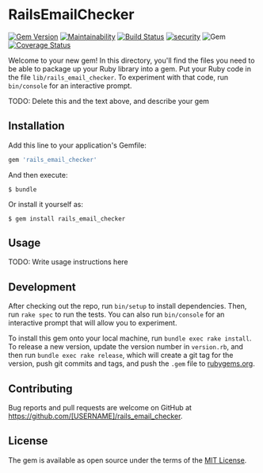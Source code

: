 # RailsEmailChecker

[![Gem Version](https://badge.fury.io/rb/rails_email_checker.svg)](https://badge.fury.io/rb/redis_web_manager)
[![Maintainability](https://api.codeclimate.com/v1/badges/eecf90541668432d4d41/maintainability)](https://codeclimate.com/github/OpenGems/rails_email_checker/maintainability)
[![Build Status](https://travis-ci.org/OpenGems/rails_email_checker.svg?branch=master)](https://travis-ci.org/OpenGems/redis_web_manager)
[![security](https://hakiri.io/github/OpenGems/rails_email_checker/master.svg)](https://hakiri.io/github/OpenGems/redis_web_manager/master)
![Gem](https://img.shields.io/gem/dt/rails_email_checker)
[![Coverage Status](https://coveralls.io/repos/github/OpenGems/rails_email_checker/badge.svg?branch=master)](https://coveralls.io/github/OpenGems/redis_web_manager?branch=master)


Welcome to your new gem! In this directory, you'll find the files you need to be able to package up your Ruby library into a gem. Put your Ruby code in the file `lib/rails_email_checker`. To experiment with that code, run `bin/console` for an interactive prompt.

TODO: Delete this and the text above, and describe your gem

## Installation

Add this line to your application's Gemfile:

```ruby
gem 'rails_email_checker'
```

And then execute:

    $ bundle

Or install it yourself as:

    $ gem install rails_email_checker

## Usage

TODO: Write usage instructions here

## Development

After checking out the repo, run `bin/setup` to install dependencies. Then, run `rake spec` to run the tests. You can also run `bin/console` for an interactive prompt that will allow you to experiment.

To install this gem onto your local machine, run `bundle exec rake install`. To release a new version, update the version number in `version.rb`, and then run `bundle exec rake release`, which will create a git tag for the version, push git commits and tags, and push the `.gem` file to [rubygems.org](https://rubygems.org).

## Contributing

Bug reports and pull requests are welcome on GitHub at https://github.com/[USERNAME]/rails_email_checker.

## License

The gem is available as open source under the terms of the [MIT License](https://opensource.org/licenses/MIT).
